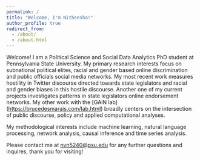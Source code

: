```yaml
---
permalink: /
title: "Welcome, I'm Nitheesha!"
author_profile: true
redirect_from: 
  - /about/
  - /about.html
---
```


Welcome! I am a Political Science and Social Data Analytics PhD student at Pennsylvania State University. My primary research interests focus on subnational political elites, racial and gender based online discrimination and public officials social media networks. My most recent work measures hostility in Twitter discourse directed towards state legislators and racial and gender biases in this hostile discourse. Another one of my current projects investigates patterns in state legislators online endorsement networks. My other work with the [GAiN lab] (https://brucedesmarais.com/lab.html) broadly centers on the intersection of public discourse, policy and applied computational analyses.

My methodological interests include machine learning, natural language processing, network analysis, causal inference and time series analysis. 

Please contact me at nvn5240@psu.edu for any further questions and inquires, thank you for visiting!






